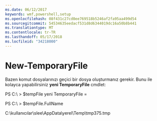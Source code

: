 ```yaml
---
ms.date: 06/12/2017
keywords: wmf,powershell,setup
ms.openlocfilehash: 08f431c27cd0ee769518b5246af2fa95aa499d54
ms.sourcegitcommit: 54534635eedacf531d8d6344019dc16a50b8b441
ms.translationtype: MT
ms.contentlocale: tr-TR
ms.lasthandoff: 05/17/2018
ms.locfileid: "34218000"
---
```

# <a name="new-temporaryfile"></a>New-TemporaryFile
Bazen komut dosyalarınızı geçici bir dosya oluşturmanız gerekir. Bunu ile kolayca yapabilirsiniz **yeni TemporaryFile** cmdlet:

PS C:\\ &gt; $tempFile yeni TemporaryFile =

PS C:\\ &gt; $tempFile.FullName

C:\\kullanıcılar\\slee\\AppData\\yerel\\Temp\\tmp375.tmp
